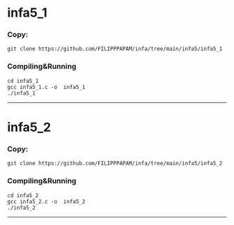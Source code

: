 # infa5_1
### Copy:
```git clone https://github.com/FILIPPPAPAM/infa/tree/main/infa5/infa5_1```
### Compiling&Running
```cd infa5_1```  
```gcc infa5_1.c -o  infa5_1```  
```./infa5_1```  
***
# infa5_2
### Copy:
```git clone https://github.com/FILIPPPAPAM/infa/tree/main/infa5/infa5_2```
### Compiling&Running
```cd infa5_2```  
```gcc infa5_2.c -o  infa5_2```  
```./infa5_2```  
***

